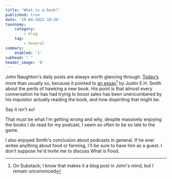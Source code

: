 ```yaml
---
title: 'What is a book?'
published: true
date: '19-04-2022 10:30'
taxonomy:
    category:
        - blog
    tag:
        - General
summary:
    enabled: '1'
subhead: " "
header_image: '0'
---
```


John Naughton's daily posts are always worth glancing through. <a class="u-in-reply-to" href="https://memex.naughtons.org/tuesday-19-april-2022/35849/" >Today’s</a > more than usually so, because it pointed to [an essay](https://justinehsmith.substack.com/p/books-become-games)[^1] by Justin E.H. Smith about the perils of hawking a new book. His point is that almost every conversation he has had trying to boost sales has been unencumbered by his inquisitor actually reading the book, and how dispiriting that might be.

Say it isn't so!

That must be what I'm getting wrong and why, despite massively enjoying the books I do read for my podcast, I seem so often to be so late to the game.

I also enjoyed Smith's conclusion about podcasts in general. If he ever writes anything about food or farming, I'll be sure to have him as a guest. I don't suppose he'd invite me to discuss What is Food.

[^1]: On Substack; I know that makes it a blog post in John's mind, but I remain unconvinced
